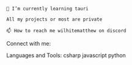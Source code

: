 

    🌱 I’m currently learning tauri

    All my projects or most are private

    📫 How to reach me wilhitematthew on discord

Connect with me:

Languages and Tools:
csharp javascript python 
